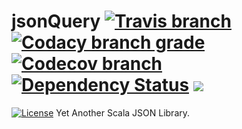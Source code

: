# jsonQuery [![Travis branch](https://img.shields.io/travis/hawkw/jsonQuery/master.svg?maxAge=2592000?style=flat-square)](https://travis-ci.org/hawkw/jsonQuery) [![Codacy branch grade](https://img.shields.io/codacy/grade/bc85c2bea2af428d83b18b6fd34d5645/master.svg?maxAge=2592000?style=flat-square)](https://www.codacy.com/app/hawk/jsonQuery?utm_source=github.com&amp;utm_medium=referral&amp;utm_content=hawkw/jsonQuery&amp;utm_campaign=Badge_Grade) [![Codecov branch](https://img.shields.io/codecov/c/github/hawkw/jsonQuery/master.svg?maxAge=2592000?style=flat-square)](https://codecov.io/gh/hawkw/jsonQuery) [![Dependency Status](https://www.versioneye.com/user/projects/579242c7b7463b003b181878/badge.svg?style=flat-square)](https://www.versioneye.com/user/projects/579242c7b7463b003b181878) [![](https://jitpack.io/v/hawkw/jsonQuery.svg?style=flat-square)](https://jitpack.io/#hawkw/jsonQuery)
[![License](http://img.shields.io/:license-mit-blue.svg?style=flat-square)](http://doge.mit-license.org) 
Yet Another Scala JSON Library.
